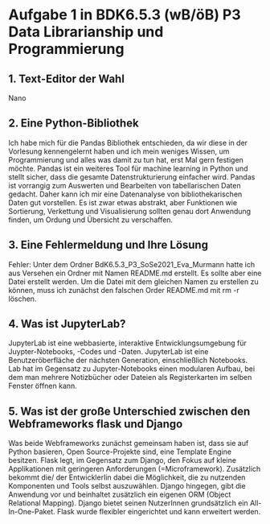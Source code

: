 # Aufgabe 1 in BDK6.5.3 (wB/öB) P3 Data Librarianship und Programmierung
## 1. Text-Editor der Wahl
Nano
## 2. Eine Python-Bibliothek
Ich habe mich für die Pandas Bibliothek entschieden, da wir diese in der Vorlesung kennengelernt haben und ich mein weniges Wissen, um Programmierung und alles was damit zu tun hat, erst Mal gern festigen möchte. Pandas ist ein weiteres Tool für machine learning in Python und stellt sicher, dass die gesamte Datenstrukturierung einfacher wird. Pandas ist vorrangig zum Auswerten und Bearbeiten von tabellarischen Daten gedacht. Daher kann ich mir eine Datenanalyse von bibliothekarischen Daten gut vorstellen. Es ist zwar etwas abstrakt, aber Funktionen wie Sortierung, Verkettung und Visualisierung sollten genau dort Anwendung finden, um Ordung und Übersicht zu verschaffen.  
## 3. Eine Fehlermeldung und Ihre Lösung
Fehler: Unter dem Ordner BdK6.5.3_P3_SoSe2021_Eva_Murmann hatte ich aus Versehen ein Ordner mit Namen README.md erstellt. Es sollte aber eine Datei erstellt werden. Um die Datei mit dem gleichen Namen zu erstellen zu können, muss ich zunächst den falschen Order README.md mit rm -r löschen.
## 4. Was ist JupyterLab?
JupyterLab ist eine webbasierte, interaktive Entwicklungsumgebung für Juypter-Notebooks, -Codes und -Daten. JupyterLab ist eine Benutzeröberfläche der nächsten Generation, einschließlich Notebooks. Lab hat im Gegensatz zu Jupyter-Notebooks einen modularen Aufbau, bei dem man mehrere Notizbücher oder Dateien als Registerkarten im selben Fenster öffnen kann.
## 5. Was ist der große Unterschied zwischen den Webframeworks flask und Django
Was beide Webframeworks zunächst gemeinsam haben ist, dass sie auf Python basieren, Open Source-Projekte sind, eine Template Engine besitzen. Flask legt, im Gegensatz zum Django, den Fokus auf kleine Applikationen mit geringeren Anforderungen (=Microframework). Zusätzlich bekommt die/ der EntwicklerIin dabei die Möglichkeit, die zu nutzenden Komponenten und Tools selbst auszuwählen. Django hingegen, gibt die Anwendung vor und beinhaltet zusätzlich ein eigenen ORM (Object Relational Mapping). Django bietet seinen NutzerInnen grundsätzlich ein All-In-One-Paket. Flask wurde flexibler eingerichtet und kann erweitert werden.
